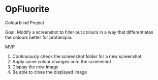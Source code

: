 # OpFluorite
Colourblind Project

Goal: Modify a screenshot to filter out colours in a way that differentiates the colours better for protanopia.



MVP
1. Continuously check the screenshot folder for a new screenshot
2. Apply some colour changes onto the screenshot
3. Display the new image 
4. Be able to close the displayed image


